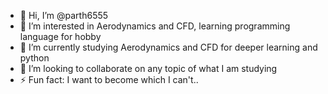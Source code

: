- 👋 Hi, I’m @parth6555
- 👀 I’m interested in Aerodynamics and CFD, learning programming language for hobby
- 🌱 I’m currently studying Aerodynamics and CFD for deeper learning and python 
- 💞️ I’m looking to collaborate on any topic of what I am studying
- ⚡ Fun fact: I want to become which I can't..

<!---
parth6555/parth6555 is a ✨ special ✨ repository because its `README.md` (this file) appears on your GitHub profile.
You can click the Preview link to take a look at your changes.
--->
